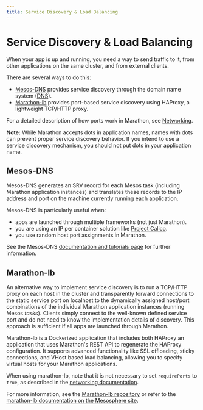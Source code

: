 ```yaml
---
title: Service Discovery & Load Balancing
---
```


# Service Discovery & Load Balancing

When your app is up and running, you need a way to send traffic to it, from other applications on the same cluster, and from external clients.

There are several ways to do this:

* [Mesos-DNS](https://github.com/mesosphere/mesos-dns) provides service discovery through the domain name system ([DNS](http://en.wikipedia.org/wiki/Domain_Name_System)).
* [Marathon-lb](https://github.com/mesosphere/marathon-lb) provides port-based service discovery using HAProxy, a lightweight TCP/HTTP proxy.

For a detailed description of how ports work in Marathon, see [Networking](networking.html).

**Note:** While Marathon accepts dots in application names, names with dots can prevent proper service discovery
behavior.
If you intend to use a service discovery mechanism, you should not put dots in your application name.

## Mesos-DNS

Mesos-DNS generates an SRV record for each Mesos task (including Marathon application instances) and translates these records to the IP address and port on the machine currently running each application.

Mesos-DNS is particularly useful when:

* apps are launched through multiple frameworks (not just Marathon).
* you are using an IP per container solution like [Project Calico](https://www.projectcalico.org/).
* you use random host port assignments in Marathon.

See the Mesos-DNS [documentation and tutorials page](http://mesosphere.github.io/mesos-dns/) for further information.

## Marathon-lb

An alternative way to implement service discovery is to run a TCP/HTTP proxy on each host in the cluster and transparently forward connections to the static service port on localhost to the dynamically assigned host/port combinations of the individual Marathon application instances (running Mesos *tasks*). Clients simply connect to the well-known defined service port and do not need to know the implementation details of discovery. This approach is sufficient if all apps are launched through Marathon.

Marathon-lb is a Dockerized application that includes both HAProxy an application that uses Marathon's REST API to regenerate the HAProxy configuration. It supports advanced functionality like SSL offloading, sticky connections, and VHost based load balancing, allowing you to specify virtual hosts for your Marathon applications.

When using marathon-lb, note that it is not necessary to set `requirePorts` to `true`, as described in the [networking documentation](networking.html).

For more information, see the [Marathon-lb repository](https://github.com/mesosphere/marathon-lb) or refer to the [marathon-lb documentation on the Mesosphere site](https://docs.mesosphere.com/services/marathon-lb/).